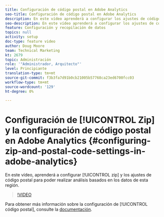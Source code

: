 ```yaml
---
title: Configuración de código postal en Adobe Analytics
seo-title: Configuración de código postal en Adobe Analytics
description: En este vídeo aprenderá a configurar los ajustes de código postal para que pueda realizar análisis basados en los datos de esta región.
seo-description: En este vídeo aprenderá a configurar los ajustes de código postal para que pueda realizar análisis basados en los datos de esta región.
feature: Configuración y recopilación de datos
topics: null
activity: setup
doc-type: feature video
author: Doug Moore
team: Technical Marketing
kt: 2679
topic: Administración
role: '"Administrador, Arquitecto"'
level: Principiante
translation-type: tm+mt
source-git-commit: f3b3fa7d91b0cb21005b57768ca23ed6700fcc03
workflow-type: tm+mt
source-wordcount: '129'
ht-degree: 0%

---
```



# Configuración de [!UICONTROL Zip] y la configuración de código postal en Adobe Analytics {#configuring-zip-and-postal-code-settings-in-adobe-analytics}

En este vídeo, aprenderá a configurar [!UICONTROL zip] y los ajustes de código postal para poder realizar análisis basados en los datos de esta región.

>[!VIDEO](https://video.tv.adobe.com/v/27051/?quality=12)

Para obtener más información sobre la configuración de [!UICONTROL código postal], consulte la [documentación](https://marketing.adobe.com/resources/help/en_US/reference/reports_zip.html).

